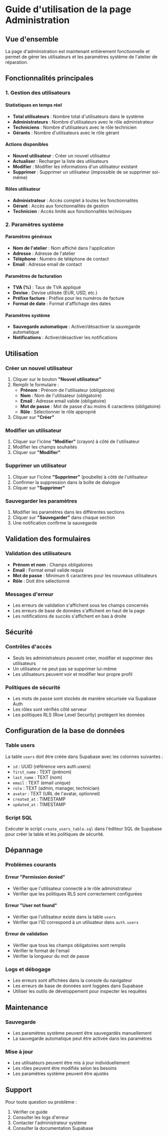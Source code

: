 # Guide d'utilisation de la page Administration

## Vue d'ensemble

La page d'administration est maintenant entièrement fonctionnelle et permet de gérer les utilisateurs et les paramètres système de l'atelier de réparation.

## Fonctionnalités principales

### 1. Gestion des utilisateurs

#### Statistiques en temps réel
- **Total utilisateurs** : Nombre total d'utilisateurs dans le système
- **Administrateurs** : Nombre d'utilisateurs avec le rôle administrateur
- **Techniciens** : Nombre d'utilisateurs avec le rôle technicien
- **Gérants** : Nombre d'utilisateurs avec le rôle gérant

#### Actions disponibles
- **Nouvel utilisateur** : Créer un nouvel utilisateur
- **Actualiser** : Recharger la liste des utilisateurs
- **Modifier** : Modifier les informations d'un utilisateur existant
- **Supprimer** : Supprimer un utilisateur (impossible de se supprimer soi-même)

#### Rôles utilisateur
- **Administrateur** : Accès complet à toutes les fonctionnalités
- **Gérant** : Accès aux fonctionnalités de gestion
- **Technicien** : Accès limité aux fonctionnalités techniques

### 2. Paramètres système

#### Paramètres généraux
- **Nom de l'atelier** : Nom affiché dans l'application
- **Adresse** : Adresse de l'atelier
- **Téléphone** : Numéro de téléphone de contact
- **Email** : Adresse email de contact

#### Paramètres de facturation
- **TVA (%)** : Taux de TVA appliqué
- **Devise** : Devise utilisée (EUR, USD, etc.)
- **Préfixe facture** : Préfixe pour les numéros de facture
- **Format de date** : Format d'affichage des dates

#### Paramètres système
- **Sauvegarde automatique** : Activer/désactiver la sauvegarde automatique
- **Notifications** : Activer/désactiver les notifications

## Utilisation

### Créer un nouvel utilisateur

1. Cliquer sur le bouton **"Nouvel utilisateur"**
2. Remplir le formulaire :
   - **Prénom** : Prénom de l'utilisateur (obligatoire)
   - **Nom** : Nom de l'utilisateur (obligatoire)
   - **Email** : Adresse email valide (obligatoire)
   - **Mot de passe** : Mot de passe d'au moins 6 caractères (obligatoire)
   - **Rôle** : Sélectionner le rôle approprié
3. Cliquer sur **"Créer"**

### Modifier un utilisateur

1. Cliquer sur l'icône **"Modifier"** (crayon) à côté de l'utilisateur
2. Modifier les champs souhaités
3. Cliquer sur **"Modifier"**

### Supprimer un utilisateur

1. Cliquer sur l'icône **"Supprimer"** (poubelle) à côté de l'utilisateur
2. Confirmer la suppression dans la boîte de dialogue
3. Cliquer sur **"Supprimer"**

### Sauvegarder les paramètres

1. Modifier les paramètres dans les différentes sections
2. Cliquer sur **"Sauvegarder"** dans chaque section
3. Une notification confirme la sauvegarde

## Validation des formulaires

### Validation des utilisateurs
- **Prénom et nom** : Champs obligatoires
- **Email** : Format email valide requis
- **Mot de passe** : Minimum 6 caractères pour les nouveaux utilisateurs
- **Rôle** : Doit être sélectionné

### Messages d'erreur
- Les erreurs de validation s'affichent sous les champs concernés
- Les erreurs de base de données s'affichent en haut de la page
- Les notifications de succès s'affichent en bas à droite

## Sécurité

### Contrôles d'accès
- Seuls les administrateurs peuvent créer, modifier et supprimer des utilisateurs
- Un utilisateur ne peut pas se supprimer lui-même
- Les utilisateurs peuvent voir et modifier leur propre profil

### Politiques de sécurité
- Les mots de passe sont stockés de manière sécurisée via Supabase Auth
- Les rôles sont vérifiés côté serveur
- Les politiques RLS (Row Level Security) protègent les données

## Configuration de la base de données

### Table users
La table `users` doit être créée dans Supabase avec les colonnes suivantes :
- `id` : UUID (référence vers auth.users)
- `first_name` : TEXT (prénom)
- `last_name` : TEXT (nom)
- `email` : TEXT (email unique)
- `role` : TEXT (admin, manager, technician)
- `avatar` : TEXT (URL de l'avatar, optionnel)
- `created_at` : TIMESTAMP
- `updated_at` : TIMESTAMP

### Script SQL
Exécuter le script `create_users_table.sql` dans l'éditeur SQL de Supabase pour créer la table et les politiques de sécurité.

## Dépannage

### Problèmes courants

#### Erreur "Permission denied"
- Vérifier que l'utilisateur connecté a le rôle administrateur
- Vérifier que les politiques RLS sont correctement configurées

#### Erreur "User not found"
- Vérifier que l'utilisateur existe dans la table `users`
- Vérifier que l'ID correspond à un utilisateur dans `auth.users`

#### Erreur de validation
- Vérifier que tous les champs obligatoires sont remplis
- Vérifier le format de l'email
- Vérifier la longueur du mot de passe

### Logs et débogage
- Les erreurs sont affichées dans la console du navigateur
- Les erreurs de base de données sont loggées dans Supabase
- Utiliser les outils de développement pour inspecter les requêtes

## Maintenance

### Sauvegarde
- Les paramètres système peuvent être sauvegardés manuellement
- La sauvegarde automatique peut être activée dans les paramètres

### Mise à jour
- Les utilisateurs peuvent être mis à jour individuellement
- Les rôles peuvent être modifiés selon les besoins
- Les paramètres système peuvent être ajustés

## Support

Pour toute question ou problème :
1. Vérifier ce guide
2. Consulter les logs d'erreur
3. Contacter l'administrateur système
4. Consulter la documentation Supabase
